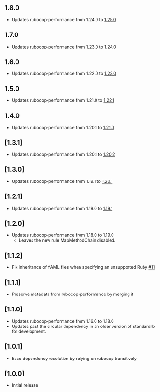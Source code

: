 ## 1.8.0

- Updates rubocop-performance from 1.24.0 to [1.25.0](https://github.com/rubocop/rubocop-performance/releases/tag/v1.25.0)

## 1.7.0

- Updates rubocop-performance from 1.23.0 to [1.24.0](https://github.com/rubocop/rubocop-performance/releases/tag/v1.24.0)

## 1.6.0

- Updates rubocop-performance from 1.22.0 to [1.23.0](https://github.com/rubocop/rubocop-performance/releases/tag/v1.23.0)

## 1.5.0

- Updates rubocop-performance from 1.21.0 to [1.22.1](https://github.com/rubocop/rubocop-performance/releases/tag/v1.22.1)

## 1.4.0

- Updates rubocop-performance from 1.20.1 to [1.21.0](https://github.com/rubocop/rubocop-performance/releases/tag/v1.21.0)

## [1.3.1]

- Updates rubocop-performance from 1.20.1 to [1.20.2](https://github.com/rubocop/rubocop-performance/releases/tag/v1.20.2)

## [1.3.0]

- Updates rubocop-performance from 1.19.1 to [1.20.1](https://github.com/rubocop/rubocop-performance/releases/tag/v1.20.1)

## [1.2.1]

- Updates rubocop-performance from 1.19.0 to [1.19.1](https://github.com/rubocop/rubocop-performance/releases/tag/v1.19.1)

## [1.2.0]

- Updates rubocop-performance from 1.18.0 to 1.19.0
  - Leaves the new rule MapMethodChain disabled.

## [1.1.2]

- Fix inheritance of YAML files when specifying an unsupported Ruby
[#11](https://github.com/standardrb/standard-performance/issues/11)

## [1.1.1]

- Preserve metadata from rubocop-performance by merging it

## [1.1.0]

- Updates rubocop-performance from 1.16.0 to 1.18.0
- Updates past the circular dependency in an older version of standardrb for development.

## [1.0.1]

- Ease dependency resolution by relying on rubocop transitively

## [1.0.0]

- Initial release
